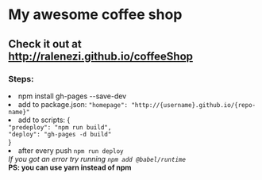 # My awesome coffee shop

## Check it out at http://ralenezi.github.io/coffeeShop

### Steps:

<li> npm install gh-pages --save-dev </li>
<li>add to package.json:
<code>"homepage": "http://{username}.github.io/{repo-name}"</code>
</li>
<li>add to scripts: {
<code>
"predeploy": "npm run build",
"deploy": "gh-pages -d build"
</code>
}
</li>
<li> after every push <code>npm run deploy</code> </li>
<i>If you got an error try running <code>npm add @babel/runtime</code> </i><br>
<b>PS: you can use yarn instead of npm </b>
